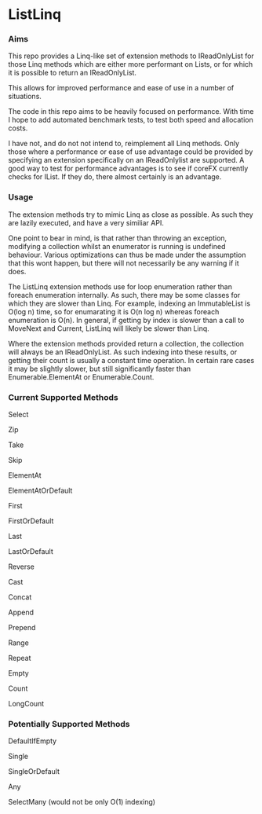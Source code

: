 # ListLinq

### Aims

This repo provides a Linq-like set of extension methods to IReadOnlyList for those Linq methods which are either more performant on Lists, or for which it is possible to return an IReadOnlyList.

This allows for improved performance and ease of use in a number of situations.

The code in this repo aims to be heavily focused on performance. With time I hope to add automated benchmark tests, to test both speed and allocation costs.

I have not, and do not not intend to, reimplement all Linq methods. Only those where a performance or ease of use advantage could be provided by specifying an extension specifically on an IReadOnlylist are supported. A good way to test for performance advantages is to see if coreFX currently checks for IList. If they do, there almost certainly is an advantage.

### Usage

The extension methods try to mimic Linq as close as possible. As such they are lazily executed, and have a very similiar API.

One point to bear in mind, is that rather than throwing an exception, modifying a collection whilst an enumerator is running is undefined behaviour. Various optimizations can thus be made under the assumption that this wont happen, but there will not necessarily be any warning if it does.

The ListLinq extension methods use for loop enumeration rather than foreach enumeration internally. As such, there may be some classes for which they are slower than Linq. For example, indexing an ImmutableList is O(log n) time, so for enumarating it is O(n log n) whereas foreach enumeration is O(n). In general, if getting by index is slower than a call to MoveNext and Current, ListLinq will likely be slower than Linq.

Where the extension methods provided return a collection, the collection will always be an IReadOnlyList. As such indexing into these results, or getting their count is usually a constant time operation. In certain rare cases it may be slightly slower, but still significantly faster than Enumerable.ElementAt or Enumerable.Count.

### Current Supported Methods

Select

Zip

Take

Skip

ElementAt

ElementAtOrDefault

First

FirstOrDefault

Last

LastOrDefault

Reverse

Cast

Concat

Append

Prepend

Range

Repeat

Empty

Count

LongCount

### Potentially Supported Methods

DefaultIfEmpty

Single

SingleOrDefault

Any

SelectMany (would not be only O(1) indexing)
